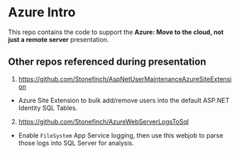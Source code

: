 # Azure Intro
This repo contains the code to support the __Azure: Move to the cloud, not just a remote server__ presentation.

## Other repos referenced during presentation

 1. https://github.com/Stonefinch/AspNetUserMaintenanceAzureSiteExtension
   - Azure Site Extension to bulk add/remove users into the default ASP.NET Identity SQL Tables.
   
 2. https://github.com/Stonefinch/AzureWebServerLogsToSql
   - Enable `FileSystem` App Service logging, then use this webjob to parse those logs into SQL Server for analysis.
   
